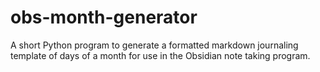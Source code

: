 # obs-month-generator
A short Python program to generate a formatted markdown journaling template of days of a month for use in the Obsidian note taking program.
